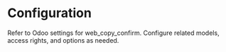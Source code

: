 # Configuration

Refer to Odoo settings for web_copy_confirm. Configure related models, access rights, and options as needed.
